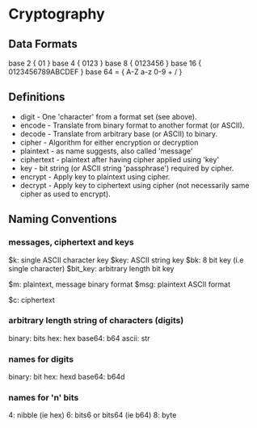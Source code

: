 Cryptography
============

Data Formats
------------
base 2 { 01 } <!-- binary -->
base 4 { 0123 }
base 8 { 0123456 } <!-- oct -->
base 16 { 0123456789ABCDEF } <!-- hex -->
base 64 = { A-Z a-z 0-9 + / } <!-- b64 -->

Definitions
-----------
* digit - One 'character' from a format set (see above).
* encode - Translate from binary format to another format (or ASCII).
* decode - Translate from arbitrary base (or ASCII) to binary.
* cipher - Algorithm for either encryption or decryption
* plaintext - as name suggests, also called 'message'
* ciphertext - plaintext after having cipher applied using 'key'
* key - bit string (or ASCII string 'passphrase') required by cipher.
* encrypt - Apply key to plaintext using cipher.
* decrypt - Apply key to ciphertext using cipher (not necessarily same cipher as
  used to encrypt).

Naming Conventions
------------------

### messages, ciphertext and keys #
$k: single ASCII character key
$key: ASCII string key
$bk: 8 bit key (i.e single character)
$bit_key: arbitrary length bit key

$m: plaintext, message binary format
$msg: plaintext ASCII format

$c: ciphertext

### arbitrary length string of characters (digits) #
binary: bits
hex: hex
base64: b64
ascii: str

### names for digits #
binary: bit
hex: hexd
base64: b64d

### names for 'n' bits #
4: nibble (ie hex)
6: bits6 or bits64 (ie b64)
8: byte

